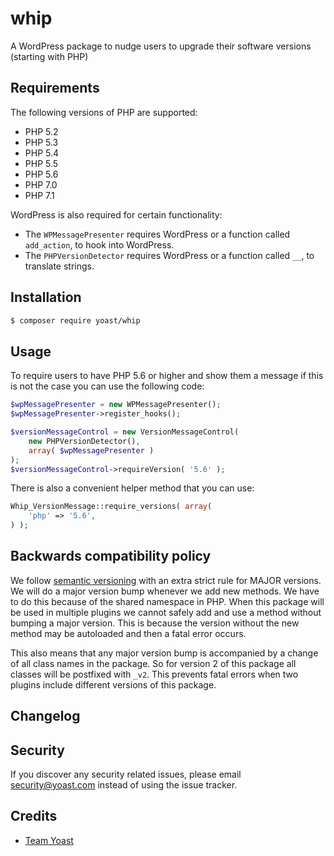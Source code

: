 # whip
A WordPress package to nudge users to upgrade their software versions (starting with PHP)

## Requirements

The following versions of PHP are supported:

* PHP 5.2
* PHP 5.3
* PHP 5.4
* PHP 5.5
* PHP 5.6
* PHP 7.0
* PHP 7.1

WordPress is also required for certain functionality:

* The `WPMessagePresenter` requires WordPress or a function called `add_action`, to hook into WordPress.
* The `PHPVersionDetector` requires WordPress or a function called `__`, to translate strings.

## Installation

```bash
$ composer require yoast/whip 
```

## Usage

To require users to have PHP 5.6 or higher and show them a message if this is not the case you can use the following code:

```php
$wpMessagePresenter = new WPMessagePresenter();
$wpMessagePresenter->register_hooks();

$versionMessageControl = new VersionMessageControl(
	new PHPVersionDetector(),
	array( $wpMessagePresenter )
);
$versionMessageControl->requireVersion( '5.6' );
```

There is also a convenient helper method that you can use:

```php
Whip_VersionMessage::require_versions( array(
	'php' => '5.6',
) );
```

## Backwards compatibility policy

We follow [semantic versioning][semver] with an extra strict rule for MAJOR versions. We will do a major version bump whenever we add new methods. We have to do this because of the shared namespace in PHP. When this package will be used in multiple plugins we cannot safely add and use a method without bumping a major version. This is because the version without the new method may be autoloaded and then a fatal error occurs.

This also means that any major version bump is accompanied by a change of all class names in the package. So for version 2 of this package all classes will be postfixed with `_v2`. This prevents fatal errors when two plugins include different versions of this package.

## Changelog


## Security

If you discover any security related issues, please email security@yoast.com instead of using the issue tracker.

## Credits

* [Team Yoast](https://github.com/yoast)


[semver]: http://semver.org/
